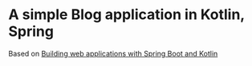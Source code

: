 # A simple Blog application in Kotlin, Spring

Based on [Building web applications with Spring Boot and Kotlin](https://spring.io/guides/tutorials/spring-boot-kotlin/)